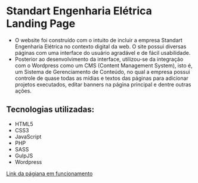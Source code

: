 # Standart Engenharia Elétrica Landing Page

- O website foi construído com o intuito de incluir a empresa Standart Engenharia Elétrica no contexto digital da web. O site possui diversas páginas com uma interface do usuário agradável e de fácil usabilidade.
- Posterior ao desenvolvimento da interface, utilizou-se da integração com o Wordpress como um CMS (Content Management System), isto é, um Sistema de Gerenciamento de Conteúdo, no qual a empresa possui controle de quase todas as mídias e textos das páginas para adicionar projetos executados, editar banners na página principal e dentre outras ações. 

## Tecnologias utilizadas:
- HTML5
- CSS3
- JavaScript
- PHP
- SASS
- GulpJS
- Wordpress


[Link da págiana em funcionamento](https://standart.eng.br/)
